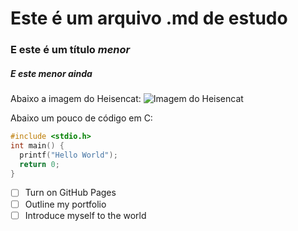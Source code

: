 # Este é um arquivo .md de estudo
### E este é um título _menor_
##### E este menor _ainda_

Abaixo a imagem do Heisencat:
![Imagem do Heisencat](https://octodex.github.com/images/heisencat.png)

Abaixo um pouco de código em C:
``` c
#include <stdio.h>
int main() {
  printf("Hello World");
  return 0;
}
```
- [ ] Turn on GitHub Pages
- [ ] Outline my portfolio
- [ ] Introduce myself to the world
